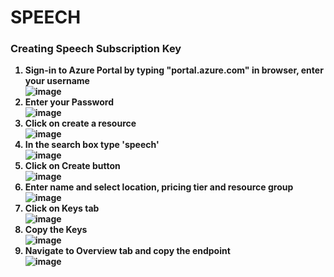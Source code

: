<h1>SPEECH</h1>
<h3>Creating Speech Subscription Key</h3>
<ol>
	<strong>
		<li>Sign-in to Azure Portal by typing "portal.azure.com" in browser, enter your username</li>
	    <img src="http://139.59.61.161/MSWorkshop2019/face_computer_portal/faceAPI_create/portal_1.jpg" alt="image" style="max-width: 100%;">
	    <li>Enter your Password</li>
	    <img src="http://139.59.61.161/MSWorkshop2019/face_computer_portal/faceAPI_create/portal_2.jpg" alt="image" style="max-width: 100%;">
	    <li>Click on create a resource</li>
	    <img src="http://139.59.61.161/MSWorkshop2019/face_computer_portal/faceAPI_create/portal_3.jpg" alt="image" style="max-width: 100%;">
	    <li>In the search box type 'speech'</li>
	    <img src="http://139.59.61.161/MSWorkshop2019/SpeechDemo/speech/speech2.jpg" alt="image" style="max-width: 100%;">
	    <li>Click on Create button</li>
	    <img src="http://139.59.61.161/MSWorkshop2019/SpeechDemo/speech/speech3.jpg" alt="image" style="max-width: 100%;">
	    <li>Enter name and select location, pricing tier and resource group</li>
		<img src="http://139.59.61.161/MSWorkshop2019/SpeechDemo/speech/speech4.jpg" alt="image" style="max-width: 100%;">
		<li>Click on Keys tab</li>
		<img src="http://139.59.61.161/MSWorkshop2019/SpeechDemo/speech/speech5.jpg" alt="image" style="max-width: 100%;">
		<li>Copy the Keys</li>
		<img src="http://139.59.61.161/MSWorkshop2019/SpeechDemo/speech/speech6.jpg" alt="image" style="max-width: 100%;">
		<li>Navigate to Overview tab and copy the endpoint</li>
		<img src="http://139.59.61.161/MSWorkshop2019/SpeechDemo/speech/speech7.jpg" alt="image" style="max-width: 100%;">
	</strong>
</ol>